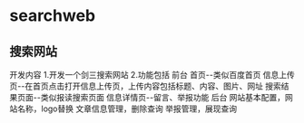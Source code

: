 # searchweb
搜索网站
----------------------------------------------------
开发内容
1.开发一个剑三搜索网站
2.功能包括
前台
  首页--类似百度首页
  信息上传页--在首页点击打开信息上传页，上传内容包括标题、内容、图片、网址
  搜索结果页面--类似报读搜索页面
  信息详情页--留言、举报功能
后台
  网站基本配置，网站名称，logo替换
  文章信息管理，删除查询
  举报管理，展现查询
  
  
  
  

